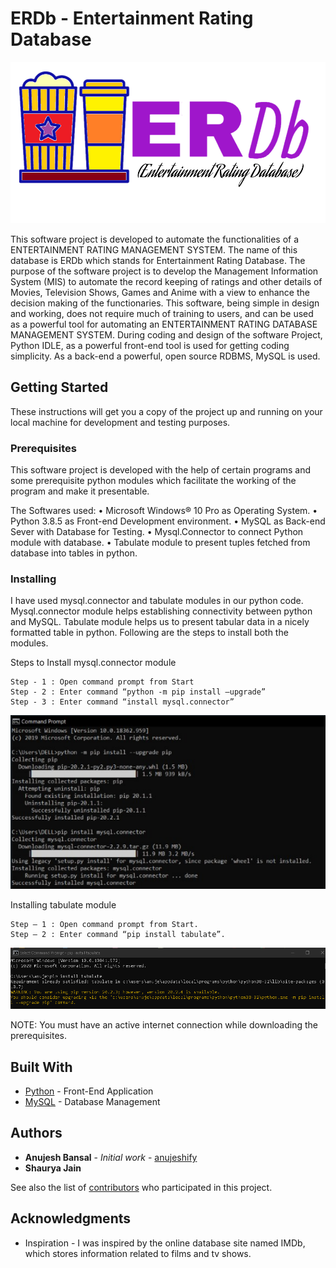 # ERDb - Entertainment Rating Database

![alt text](https://github.com/anujeshify/Entertainment-Rating-Database-ERDb/blob/master/Extras/logowhite.png)

This software project is developed to automate the functionalities of a ENTERTAINMENT RATING MANAGEMENT SYSTEM. 
The name of this database is ERDb which stands for Entertainment Rating Database. The purpose of the software project is to develop the Management Information System (MIS) to automate the record keeping of ratings and other details of Movies, Television Shows, Games and Anime with a view to enhance the decision making  of the functionaries. 
This software, being simple in design and working, does not require much of training to users, and can be used as a powerful tool for automating an ENTERTAINMENT RATING DATABASE MANAGEMENT SYSTEM.
During coding and design of the software Project, Python IDLE, as a powerful front-end tool is used for getting coding simplicity. As a back-end a powerful, open source RDBMS, MySQL is used.

## Getting Started

These instructions will get you a copy of the project up and running on your local machine for development and testing purposes.

### Prerequisites

This software project is developed with the help of certain programs and some prerequisite python modules which facilitate the working of the program and make it presentable.

The Softwares used:
•	Microsoft Windows® 10 Pro as Operating System.
•	Python 3.8.5 as Front-end Development environment.
•	MySQL as Back-end Sever with Database for Testing.
•	Mysql.Connector to connect Python module with database.
•	Tabulate module to present tuples fetched from database into tables in python.

### Installing

I have used mysql.connector and tabulate modules in our python code. Mysql.connector module helps establishing connectivity between python and MySQL. Tabulate module helps us to present tabular data in a nicely formatted table in python. Following are the steps to install both the modules.

Steps to Install mysql.connector module

```
Step - 1 : Open command prompt from Start
Step - 2 : Enter command “python -m pip install –upgrade” 
Step - 3 : Enter command “install mysql.connector”

```

![alt text](https://github.com/anujeshify/Entertainment-Rating-Database-ERDb/blob/master/Extras/mysql%20connector.png)

Installing tabulate module

```
Step – 1 : Open command prompt from Start.
Step – 2 : Enter command “pip install tabulate”.

```

![alt text](https://github.com/anujeshify/Entertainment-Rating-Database-ERDb/blob/master/Extras/tabulate%20module.png)


NOTE: You must have an active internet connection while downloading the prerequisites.


## Built With

* [Python](https://www.python.org/doc/) - Front-End Application
* [MySQL](https://dev.mysql.com/doc/) - Database Management
 

## Authors

* **Anujesh Bansal** - *Initial work* - [anujeshify](https://github.com/anujeshify)
* **Shaurya Jain**

See also the list of [contributors](https://github.com/anujeshify/Entertainment-Rating-Database-ERDb/graphs/contributors) who participated in this project.

## Acknowledgments

* Inspiration - I was inspired by the online database site named IMDb, which stores information related to films and tv shows.

